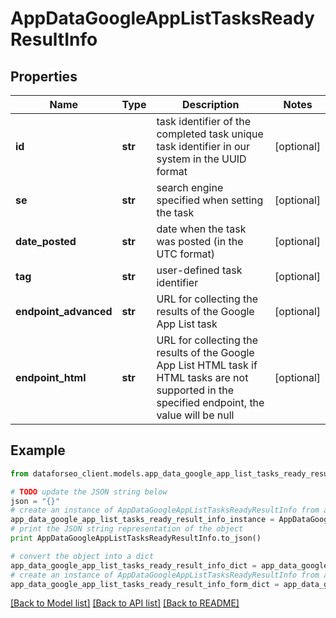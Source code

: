# AppDataGoogleAppListTasksReadyResultInfo


## Properties

Name | Type | Description | Notes
------------ | ------------- | ------------- | -------------
**id** | **str** | task identifier of the completed task unique task identifier in our system in the UUID format | [optional] 
**se** | **str** | search engine specified when setting the task | [optional] 
**date_posted** | **str** | date when the task was posted (in the UTC format) | [optional] 
**tag** | **str** | user-defined task identifier | [optional] 
**endpoint_advanced** | **str** | URL for collecting the results of the Google App List task | [optional] 
**endpoint_html** | **str** | URL for collecting the results of the Google App List HTML task if HTML tasks are not supported in the specified endpoint, the value will be null | [optional] 

## Example

```python
from dataforseo_client.models.app_data_google_app_list_tasks_ready_result_info import AppDataGoogleAppListTasksReadyResultInfo

# TODO update the JSON string below
json = "{}"
# create an instance of AppDataGoogleAppListTasksReadyResultInfo from a JSON string
app_data_google_app_list_tasks_ready_result_info_instance = AppDataGoogleAppListTasksReadyResultInfo.from_json(json)
# print the JSON string representation of the object
print AppDataGoogleAppListTasksReadyResultInfo.to_json()

# convert the object into a dict
app_data_google_app_list_tasks_ready_result_info_dict = app_data_google_app_list_tasks_ready_result_info_instance.to_dict()
# create an instance of AppDataGoogleAppListTasksReadyResultInfo from a dict
app_data_google_app_list_tasks_ready_result_info_form_dict = app_data_google_app_list_tasks_ready_result_info.from_dict(app_data_google_app_list_tasks_ready_result_info_dict)
```
[[Back to Model list]](../README.md#documentation-for-models) [[Back to API list]](../README.md#documentation-for-api-endpoints) [[Back to README]](../README.md)


